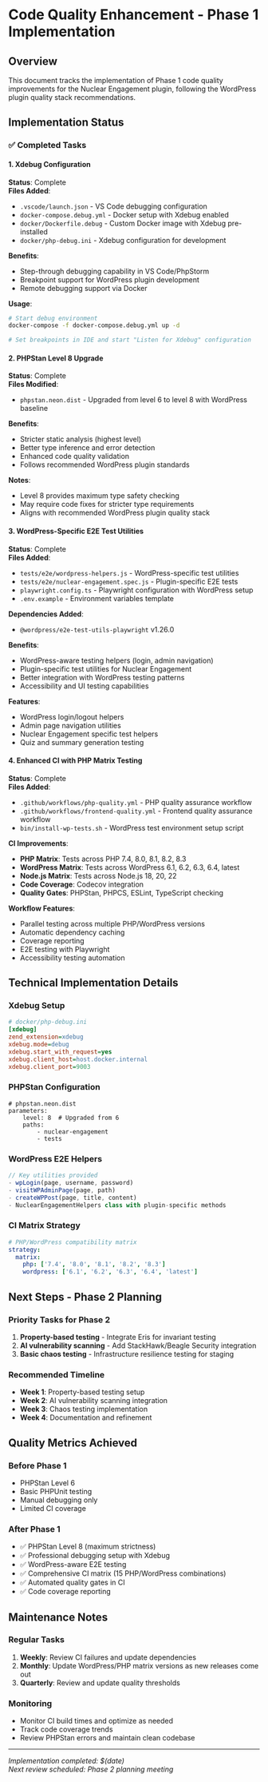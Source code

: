 # Code Quality Enhancement - Phase 1 Implementation

## Overview

This document tracks the implementation of Phase 1 code quality improvements for the Nuclear Engagement plugin, following the WordPress plugin quality stack recommendations.

## Implementation Status

### ✅ Completed Tasks

#### 1. Xdebug Configuration
**Status**: Complete  
**Files Added**:
- `.vscode/launch.json` - VS Code debugging configuration
- `docker-compose.debug.yml` - Docker setup with Xdebug enabled
- `docker/Dockerfile.debug` - Custom Docker image with Xdebug pre-installed
- `docker/php-debug.ini` - Xdebug configuration for development

**Benefits**:
- Step-through debugging capability in VS Code/PhpStorm
- Breakpoint support for WordPress plugin development
- Remote debugging support via Docker

**Usage**:
```bash
# Start debug environment
docker-compose -f docker-compose.debug.yml up -d

# Set breakpoints in IDE and start "Listen for Xdebug" configuration
```

#### 2. PHPStan Level 8 Upgrade
**Status**: Complete  
**Files Modified**:
- `phpstan.neon.dist` - Upgraded from level 6 to level 8 with WordPress baseline

**Benefits**:
- Stricter static analysis (highest level)
- Better type inference and error detection
- Enhanced code quality validation
- Follows recommended WordPress plugin standards

**Notes**:
- Level 8 provides maximum type safety checking
- May require code fixes for stricter type requirements
- Aligns with recommended WordPress plugin quality stack

#### 3. WordPress-Specific E2E Test Utilities
**Status**: Complete  
**Files Added**:
- `tests/e2e/wordpress-helpers.js` - WordPress-specific test utilities
- `tests/e2e/nuclear-engagement.spec.js` - Plugin-specific E2E tests
- `playwright.config.ts` - Playwright configuration with WordPress setup
- `.env.example` - Environment variables template

**Dependencies Added**:
- `@wordpress/e2e-test-utils-playwright` v1.26.0

**Benefits**:
- WordPress-aware testing helpers (login, admin navigation)
- Plugin-specific test utilities for Nuclear Engagement
- Better integration with WordPress testing patterns
- Accessibility and UI testing capabilities

**Features**:
- WordPress login/logout helpers
- Admin page navigation utilities
- Nuclear Engagement specific test helpers
- Quiz and summary generation testing

#### 4. Enhanced CI with PHP Matrix Testing
**Status**: Complete  
**Files Added**:
- `.github/workflows/php-quality.yml` - PHP quality assurance workflow
- `.github/workflows/frontend-quality.yml` - Frontend quality assurance workflow
- `bin/install-wp-tests.sh` - WordPress test environment setup script

**CI Improvements**:
- **PHP Matrix**: Tests across PHP 7.4, 8.0, 8.1, 8.2, 8.3
- **WordPress Matrix**: Tests across WordPress 6.1, 6.2, 6.3, 6.4, latest
- **Node.js Matrix**: Tests across Node.js 18, 20, 22
- **Code Coverage**: Codecov integration
- **Quality Gates**: PHPStan, PHPCS, ESLint, TypeScript checking

**Workflow Features**:
- Parallel testing across multiple PHP/WordPress versions
- Automatic dependency caching
- Coverage reporting
- E2E testing with Playwright
- Accessibility testing automation

## Technical Implementation Details

### Xdebug Setup
```ini
# docker/php-debug.ini
[xdebug]
zend_extension=xdebug
xdebug.mode=debug
xdebug.start_with_request=yes
xdebug.client_host=host.docker.internal
xdebug.client_port=9003
```

### PHPStan Configuration
```neon
# phpstan.neon.dist
parameters:
    level: 8  # Upgraded from 6
    paths:
        - nuclear-engagement
        - tests
```

### WordPress E2E Helpers
```javascript
// Key utilities provided
- wpLogin(page, username, password)
- visitWPAdminPage(page, path)
- createWPPost(page, title, content)
- NuclearEngagementHelpers class with plugin-specific methods
```

### CI Matrix Strategy
```yaml
# PHP/WordPress compatibility matrix
strategy:
  matrix:
    php: ['7.4', '8.0', '8.1', '8.2', '8.3']
    wordpress: ['6.1', '6.2', '6.3', '6.4', 'latest']
```

## Next Steps - Phase 2 Planning

### Priority Tasks for Phase 2
1. **Property-based testing** - Integrate Eris for invariant testing
2. **AI vulnerability scanning** - Add StackHawk/Beagle Security integration
3. **Basic chaos testing** - Infrastructure resilience testing for staging

### Recommended Timeline
- **Week 1**: Property-based testing setup
- **Week 2**: AI vulnerability scanning integration
- **Week 3**: Chaos testing implementation
- **Week 4**: Documentation and refinement

## Quality Metrics Achieved

### Before Phase 1
- PHPStan Level 6
- Basic PHPUnit testing
- Manual debugging only
- Limited CI coverage

### After Phase 1
- ✅ PHPStan Level 8 (maximum strictness)
- ✅ Professional debugging setup with Xdebug
- ✅ WordPress-aware E2E testing
- ✅ Comprehensive CI matrix (15 PHP/WordPress combinations)
- ✅ Automated quality gates in CI
- ✅ Code coverage reporting

## Maintenance Notes

### Regular Tasks
1. **Weekly**: Review CI failures and update dependencies
2. **Monthly**: Update WordPress/PHP matrix versions as new releases come out
3. **Quarterly**: Review and update quality thresholds

### Monitoring
- Monitor CI build times and optimize as needed
- Track code coverage trends
- Review PHPStan errors and maintain clean codebase

---

*Implementation completed: $(date)*  
*Next review scheduled: Phase 2 planning meeting*